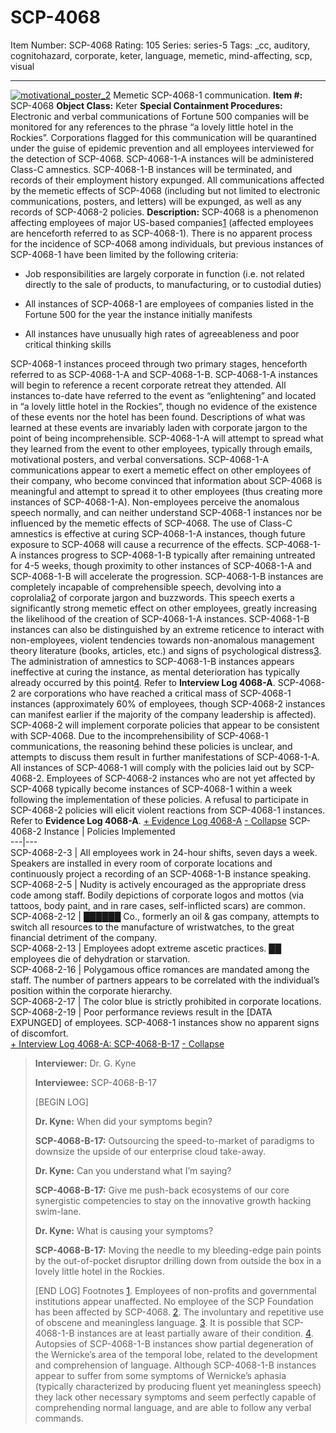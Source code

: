 # SCP-4068
Item Number: SCP-4068
Rating: 105
Series: series-5
Tags: _cc, auditory, cognitohazard, corporate, keter, language, memetic, mind-affecting, scp, visual

---

[![motivational_poster_2](https://scp-wiki.wdfiles.com/local--resized-images/scp-4068/motivational_poster_2/medium.jpg)](https://scp-wiki.wdfiles.com/local--files/scp-4068/motivational_poster_2)
Memetic SCP-4068-1 communication.
**Item #:** SCP-4068
**Object Class:** Keter
**Special Containment Procedures:** Electronic and verbal communications of Fortune 500 companies will be monitored for any references to the phrase “a lovely little hotel in the Rockies”. Corporations flagged for this communication will be quarantined under the guise of epidemic prevention and all employees interviewed for the detection of SCP-4068. SCP-4068-1-A instances will be administered Class-C amnestics. SCP-4068-1-B instances will be terminated, and records of their employment history expunged.
All communications affected by the memetic effects of SCP-4068 (including but not limited to electronic communications, posters, and letters) will be expunged, as well as any records of SCP-4068-2 policies.
**Description:** SCP-4068 is a phenomenon affecting employees of major US-based companies[1](javascript:;) (affected employees are henceforth referred to as SCP-4068-1). There is no apparent process for the incidence of SCP-4068 among individuals, but previous instances of SCP-4068-1 have been limited by the following criteria:
  * Job responsibilities are largely corporate in function (i.e. not related directly to the sale of products, to manufacturing, or to custodial duties)

  * All instances of SCP-4068-1 are employees of companies listed in the Fortune 500 for the year the instance initially manifests

  * All instances have unusually high rates of agreeableness and poor critical thinking skills

SCP-4068-1 instances proceed through two primary stages, henceforth referred to as SCP-4068-1-A and SCP-4068-1-B.
SCP-4068-1-A instances will begin to reference a recent corporate retreat they attended. All instances to-date have referred to the event as “enlightening” and located in “a lovely little hotel in the Rockies”, though no evidence of the existence of these events nor the hotel has been found. Descriptions of what was learned at these events are invariably laden with corporate jargon to the point of being incomprehensible. SCP-4068-1-A will attempt to spread what they learned from the event to other employees, typically through emails, motivational posters, and verbal conversations.
SCP-4068-1-A communications appear to exert a memetic effect on other employees of their company, who become convinced that information about SCP-4068 is meaningful and attempt to spread it to other employees (thus creating more instances of SCP-4068-1-A). Non-employees perceive the anomalous speech normally, and can neither understand SCP-4068-1 instances nor be influenced by the memetic effects of SCP-4068. The use of Class-C amnestics is effective at curing SCP-4068-1-A instances, though future exposure to SCP-4068 will cause a recurrence of the effects.
SCP-4068-1-A instances progress to SCP-4068-1-B typically after remaining untreated for 4-5 weeks, though proximity to other instances of SCP-4068-1-A and SCP-4068-1-B will accelerate the progression. SCP-4068-1-B instances are completely incapable of comprehensible speech, devolving into a coprolalia[2](javascript:;) of corporate jargon and buzzwords. This speech exerts a significantly strong memetic effect on other employees, greatly increasing the likelihood of the creation of SCP-4068-1-A instances. SCP-4068-1-B instances can also be distinguished by an extreme reticence to interact with non-employees, violent tendencies towards non-anomalous management theory literature (books, articles, etc.) and signs of psychological distress[3](javascript:;).
The administration of amnestics to SCP-4068-1-B instances appears ineffective at curing the instance, as mental deterioration has typically already occurred by this point[4](javascript:;). Refer to **Interview Log 4068-A**.
SCP-4068-2 are corporations who have reached a critical mass of SCP-4068-1 instances (approximately 60% of employees, though SCP-4068-2 instances can manifest earlier if the majority of the company leadership is affected). SCP-4068-2 will implement corporate policies that appear to be consistent with SCP-4068. Due to the incomprehensibility of SCP-4068-1 communications, the reasoning behind these policies is unclear, and attempts to discuss them result in further manifestations of SCP-4068-1-A.
All instances of SCP-4068-1 will comply with the policies laid out by SCP-4068-2. Employees of SCP-4068-2 instances who are not yet affected by SCP-4068 typically become instances of SCP-4068-1 within a week following the implementation of these policies. A refusal to participate in SCP-4068-2 policies will elicit violent reactions from SCP-4068-1 instances. Refer to **Evidence Log 4068-A**.
[\+ Evidence Log 4068-A](javascript:;)
[\- Collapse](javascript:;)
SCP-4068-2 Instance | Policies Implemented  
---|---  
SCP-4068-2-3 | All employees work in 24-hour shifts, seven days a week. Speakers are installed in every room of corporate locations and continuously project a recording of an SCP-4068-1-B instance speaking.  
SCP-4068-2-5 | Nudity is actively encouraged as the appropriate dress code among staff. Bodily depictions of corporate logos and mottos (via tattoos, body paint, and in rare cases, self-inflicted scars) are common.  
SCP-4068-2-12 | ██████ Co., formerly an oil & gas company, attempts to switch all resources to the manufacture of wristwatches, to the great financial detriment of the company.  
SCP-4068-2-13 | Employees adopt extreme ascetic practices. ██ employees die of dehydration or starvation.  
SCP-4068-2-16 | Polygamous office romances are mandated among the staff. The number of partners appears to be correlated with the individual’s position within the corporate hierarchy.  
SCP-4068-2-17 | The color blue is strictly prohibited in corporate locations.  
SCP-4068-2-19 | Poor performance reviews result in the [DATA EXPUNGED] of employees. SCP-4068-1 instances show no apparent signs of discomfort.  
[\+ Interview Log 4068-A: SCP-4068-B-17](javascript:;)
[\- Collapse](javascript:;)
> **Interviewer:** Dr. G. Kyne  
>    
>  **Interviewee:** SCP-4068-B-17  
>    
>  [BEGIN LOG]  
>    
>  **Dr. Kyne:** When did your symptoms begin?  
>    
>  **SCP-4068-B-17:** Outsourcing the speed-to-market of paradigms to downsize the upside of our enterprise cloud take-away.  
>    
>  **Dr. Kyne:** Can you understand what I’m saying?  
>    
>  **SCP-4068-B-17:** Give me push-back ecosystems of our core synergistic competencies to stay on the innovative growth hacking swim-lane.  
>    
>  **Dr. Kyne:** What is causing your symptoms?  
>    
>  **SCP-4068-B-17:** Moving the needle to my bleeding-edge pain points by the out-of-pocket disruptor drilling down from outside the box in a lovely little hotel in the Rockies.  
>    
>  [END LOG]
Footnotes
[1](javascript:;). Employees of non-profits and governmental institutions appear unaffected. No employee of the SCP Foundation has been affected by SCP-4068.
[2](javascript:;). The involuntary and repetitive use of obscene and meaningless language.
[3](javascript:;). It is possible that SCP-4068-1-B instances are at least partially aware of their condition.
[4](javascript:;). Autopsies of SCP-4068-1-B instances show partial degeneration of the Wernicke’s area of the temporal lobe, related to the development and comprehension of language. Although SCP-4068-1-B instances appear to suffer from some symptoms of Wernicke’s aphasia (typically characterized by producing fluent yet meaningless speech) they lack other necessary symptoms and seem perfectly capable of comprehending normal language, and are able to follow any verbal commands.